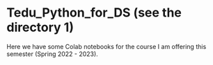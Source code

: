 # Tedu_Python_for_DS (see the directory 1) 
Here we have some Colab notebooks for the course I am offering this semester (Spring 2022 - 2023). 
